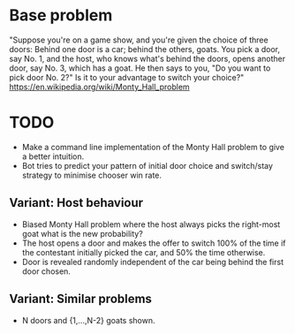 # Base problem
"Suppose you're on a game show, and you're given the choice of three doors: Behind one door is a car; behind the others, goats. You pick a door, say No. 1, and the host, who knows what's behind the doors, opens another door, say No. 3, which has a goat. He then says to you, "Do you want to pick door No. 2?" Is it to your advantage to switch your choice?"
https://en.wikipedia.org/wiki/Monty_Hall_problem

# TODO
* Make a command line implementation of the Monty Hall problem to give a better intuition.
* Bot tries to predict your pattern of initial door choice and switch/stay strategy to minimise chooser win rate.

## Variant: Host behaviour
* Biased Monty Hall problem where the host always picks the right-most goat what is the new probability?
* The host opens a door and makes the offer to switch 100% of the time if the contestant initially picked the car, and 50% the time otherwise.
* Door is revealed randomly independent of the car being behind the first door chosen.

## Variant: Similar problems
* N doors and {1,...,N-2} goats shown.
